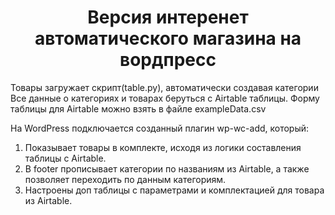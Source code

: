 <h1 align="center"> Версия интеренет автоматического магазина на вордпресс</h1>

Товары загружает скрипт(table.py), автоматически создавая категории
Все данные о категориях и товарах беруться с Airtable таблицы.
Форму таблицы для Airtable можно взять в файле exampleData.csv

На WordPress подключается созданный плагин wp-wc-add, который: 
  1. Показывает товары в комплекте, исходя из логики составления таблицы с Airtable.
  2. В footer прописывает категории по названиям из Airtable, а также позволяет переходить по данным категориям.
  3. Настроены доп таблицы с параметрами и комплектацией для товара из Airtable.
